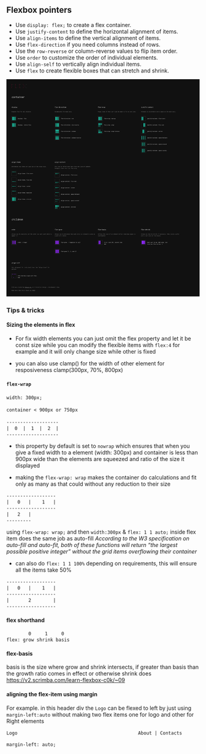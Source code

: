 ## Flexbox pointers

- Use `display: flex;` to create a flex container.
- Use `justify-content` to define the horizontal alignment of items.
- Use `align-items` to define the vertical alignment of items.
- Use `flex-direction` if you need columns instead of rows.
- Use the `row-reverse` or column-reverse values to flip item order.
- Use `order` to customize the order of individual elements.
- Use `align-self` to vertically align individual items.
- Use `flex` to create flexible boxes that can stretch and shrink.


![](assets/flexbox_cheatsheet.png)



### Tips & tricks

#### Sizing the elements in flex
- For fix width elements you can just omit the flex property and let it be const size while you can modify the flexible items with `flex:4` for example and it will only change size while other is fixed

- you can also use clamp() for the width of other element for resposiveness 
clamp(300px, 70%, 800px)

#### `flex-wrap`

```
width: 300px;

container < 900px or 750px

-------------------
|  0  |  1  |  2  |
-------------------
```

- this property by default is set to `nowrap` which ensures that when you give a fixed width to a element (width: 300px) and container is less than 900px wide than the elements are squeezed and ratio of the size it displayed

- making the `flex-wrap: wrap` makes the container do calculations and fit only as many as that could without any reduction to their size

```
------------------
|   0   |    1   |
------------------
|   2   |
---------
```

using `flex-wrap: wrap;` and then `width:300px` & `flex: 1 1 auto;` inside flex item does the same job as auto-fill 
*According to the W3 specification on auto-fill and auto-fit, both of these functions will return “the largest possible positive integer” without the grid items overflowing their container*

- can also do `flex: 1 1 100%` depending on requirements, this will ensure all the items take 50%
```
------------------
|   0   |    1   |
------------------
|       2        |
------------------
```

#### flex shorthand
```
        0     1     0
flex: grow shrink basis
```

#### flex-basis

basis is the size where grow and shrink intersects, if greater than basis than the growth ratio comes in effect or otherwise shrink does https://v2.scrimba.com/learn-flexbox-c0k/~09

#### aligning the flex-item using margin
For example. in this header div the `Logo` can be flexed to left by just using `margin-left:auto` without making two flex items one for logo and other for Right elements

```
Logo                                            About | Contacts 
```

```
margin-left: auto;
```
